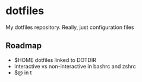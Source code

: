 # dotfiles
My dotfiles repository. Really, just configuration files

## Roadmap
- $HOME dotfiles linked to DOTDIR
- interactive vs non-interactive in bashrc and zshrc
- $@ in t

